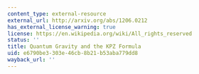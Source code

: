 ```yaml
---
content_type: external-resource
external_url: http://arxiv.org/abs/1206.0212
has_external_license_warning: true
license: https://en.wikipedia.org/wiki/All_rights_reserved
status: ''
title: Quantum Gravity and the KPZ Formula
uid: e6790be3-303e-46cb-8b21-b53aba779dd8
wayback_url: ''
---
```

